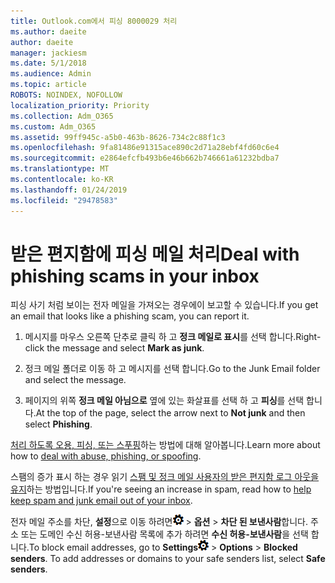```yaml
---
title: Outlook.com에서 피싱 8000029 처리
ms.author: daeite
author: daeite
manager: jackiesm
ms.date: 5/1/2018
ms.audience: Admin
ms.topic: article
ROBOTS: NOINDEX, NOFOLLOW
localization_priority: Priority
ms.collection: Adm_O365
ms.custom: Adm_O365
ms.assetid: 99ff945c-a5b0-463b-8626-734c2c88f1c3
ms.openlocfilehash: 9fa81486e91315ace890c2d71a28ebf4fd60c6e4
ms.sourcegitcommit: e2864efcfb493b6e46b662b746661a61232bdba7
ms.translationtype: MT
ms.contentlocale: ko-KR
ms.lasthandoff: 01/24/2019
ms.locfileid: "29478583"
---
```

# <a name="deal-with-phishing-scams-in-your-inbox"></a><span data-ttu-id="b5e6e-102">받은 편지함에 피싱 메일 처리</span><span class="sxs-lookup"><span data-stu-id="b5e6e-102">Deal with phishing scams in your inbox</span></span>

<span data-ttu-id="b5e6e-103">피싱 사기 처럼 보이는 전자 메일을 가져오는 경우에이 보고할 수 있습니다.</span><span class="sxs-lookup"><span data-stu-id="b5e6e-103">If you get an email that looks like a phishing scam, you can report it.</span></span>
  
1. <span data-ttu-id="b5e6e-104">메시지를 마우스 오른쪽 단추로 클릭 하 고 **정크 메일로 표시**를 선택 합니다.</span><span class="sxs-lookup"><span data-stu-id="b5e6e-104">Right-click the message and select **Mark as junk**.</span></span> 
    
2. <span data-ttu-id="b5e6e-105">정크 메일 폴더로 이동 하 고 메시지를 선택 합니다.</span><span class="sxs-lookup"><span data-stu-id="b5e6e-105">Go to the Junk Email folder and select the message.</span></span>
    
3. <span data-ttu-id="b5e6e-106">페이지의 위쪽 **정크 메일 아님으로** 옆에 있는 화살표를 선택 하 고 **피싱**를 선택 합니다.</span><span class="sxs-lookup"><span data-stu-id="b5e6e-106">At the top of the page, select the arrow next to **Not junk** and then select **Phishing**.</span></span> 
    
<span data-ttu-id="b5e6e-107">[처리 하도록 오용, 피싱, 또는 스푸핑](https://go.microsoft.com/fwlink/p/?linkid=873139)하는 방법에 대해 알아봅니다.</span><span class="sxs-lookup"><span data-stu-id="b5e6e-107">Learn more about how to [deal with abuse, phishing, or spoofing](https://go.microsoft.com/fwlink/p/?linkid=873139).</span></span>
  
<span data-ttu-id="b5e6e-108">스팸의 증가 표시 하는 경우 읽기 [스팸 및 정크 메일 사용자의 받은 편지함 로그 아웃을 유지](https://go.microsoft.com/fwlink/p/?linkid=873140)하는 방법입니다.</span><span class="sxs-lookup"><span data-stu-id="b5e6e-108">If you're seeing an increase in spam, read how to [help keep spam and junk email out of your inbox](https://go.microsoft.com/fwlink/p/?linkid=873140).</span></span>
  
<span data-ttu-id="b5e6e-p101">전자 메일 주소를 차단, **설정**으로 이동 하려면![설정](media/f4b2e798-fff1-4a14-931f-5677a4543b58.png) \> **옵션** \> **차단 된 보낸사람**합니다. 주소 또는 도메인 수신 허용-보낸사람 목록에 추가 하려면 **수신 허용-보낸사람**을 선택 합니다.</span><span class="sxs-lookup"><span data-stu-id="b5e6e-p101">To block email addresses, go to **Settings**![Settings](media/f4b2e798-fff1-4a14-931f-5677a4543b58.png) \> **Options** \> **Blocked senders**. To add addresses or domains to your safe senders list, select **Safe senders**.</span></span> 
  

